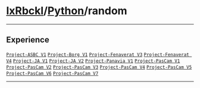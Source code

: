 # [lxRbckl](https://github.com/lxRbckl/lxRbckl/tree/main)/[Python](https://github.com/lxRbckl/lxRbckl/tree/main/Python)/random

---

## Experience
[`Project-ASBC V1`](https://github.com/lxRbckl/Project-ASBC/blob/V1/README.md) [`Project-Borg V1`](https://github.com/lxRbckl/Project-Borg/blob/V1/README.md) [`Project-Fenaverat V3`](https://github.com/lxRbckl/Project-Fenaverat/blob/V3/README.md) [`Project-Fenaverat V4`](https://github.com/lxRbckl/Project-Fenaverat/blob/V4/README.md) [`Project-JA V1`](https://github.com/lxRbckl/Project-JA/blob/V1/README.md) [`Project-JA V2`](https://github.com/lxRbckl/Project-JA/blob/V2/README.md) [`Project-Panavia V1`](https://github.com/lxRbckl/Project-Panavia/blob/V1/README.md) [`Project-PasCam V1`](https://github.com/lxRbckl/Project-PasCam/blob/V1/README.md) [`Project-PasCam V2`](https://github.com/lxRbckl/Project-PasCam/blob/V2/README.md) [`Project-PasCam V3`](https://github.com/lxRbckl/Project-PasCam/blob/V3/README.md) [`Project-PasCam V4`](https://github.com/lxRbckl/Project-PasCam/blob/V4/README.md) [`Project-PasCam V5`](https://github.com/lxRbckl/Project-PasCam/blob/V5/README.md) [`Project-PasCam V6`](https://github.com/lxRbckl/Project-PasCam/blob/V6/README.md) [`Project-PasCam V7`](https://github.com/lxRbckl/Project-PasCam/blob/V7/README.md)

---

